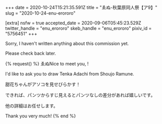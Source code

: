 +++
date = 2020-10-24T15:21:35.591Z
title = "ゑぬ-秋葉原同人祭【ア9】"
slug = "2020-10-24-enu-erororo"

[extra]
nsfw = true
accepted_date = 2020-09-06T05:45:23.529Z
twitter_handle = "enu_erororo"
skeb_handle = "enu_erororo"
pixiv_id = "5756451"
+++

Sorry, I haven't written anything about this commission yet.

Please check back later.

{% request() %}
ゑぬNice to meet you, <TODO>!

I'd like to ask you to draw Tenka Adachi from Shoujo Ramune.

甜花ちゃんがアソコを見せびらかす！

できれば、パンツからすじ見えるとパンツなしの差分があれば嬉しいです。

他の詳細はお任せします。

Thank you very much!
{% end %}
